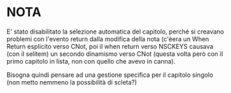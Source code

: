 # NOTA
E' stato disabilitato la selezione automatica del capitolo, perché si creavano problemi con l'evento return dalla modifica della nota (c'èera un When Return esplicito verso CNot, poi il when return verso NSCKEYS causava (con il selitem) un secondo dinamismo verso CNot (questa volta però con il primo capitolo in lista, non con quello che avevo in canna).

Bisogna quindi pensare ad una gestione specifica per il capitolo singolo (non metto nemmeno la possibilità di scleta?)
